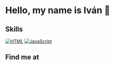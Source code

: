 # Hello, my name is Iván 👋


## Skills

[![HTML](https://img.shields.io/badge/HTML-FA7343?style=for-the-badge&logo=html5&logoColor=white&labelColor=101010)]()
[![JavaScript](https://img.shields.io/badge/JavaScript-F7DF1E?style=for-the-badge&logo=javascript&logoColor=white&labelColor=101010)]()

## Find me at
